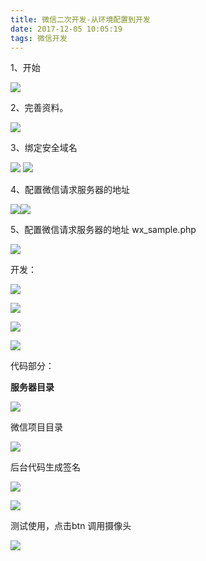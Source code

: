 ```yaml
---
title: 微信二次开发-从环境配置到开发
date: 2017-12-05 10:05:19
tags: 微信开发
---
```


1、开始

![](https://i.imgur.com/TuQPEoC.png)

<!-- more -->

2、完善资料。

![](https://i.imgur.com/T8SGjsM.png)

3、绑定安全域名

![](https://i.imgur.com/cSCY4ux.png)
![](https://i.imgur.com/MqqZtpS.png)

4、配置微信请求服务器的地址

![](https://i.imgur.com/y70BilF.png)![](https://i.imgur.com/D7hONY4.png)

5、配置微信请求服务器的地址
wx_sample.php

![](https://i.imgur.com/J9Nfih1.png)

开发：


![](https://i.imgur.com/DbiPmBh.png)

![](https://i.imgur.com/ZVecmWA.png)

![](https://i.imgur.com/eZw8eVy.png)

![](https://i.imgur.com/ftu9rC7.png)


代码部分：

**服务器目录**

![](https://i.imgur.com/NclYqew.png)

微信项目目录

![](https://i.imgur.com/hNLSrSL.png)

后台代码生成签名

![](https://i.imgur.com/cAO2vfc.png)

![](https://i.imgur.com/DFHGdzy.png)


测试使用，点击btn 调用摄像头

![](https://i.imgur.com/8EFkqC5.png)